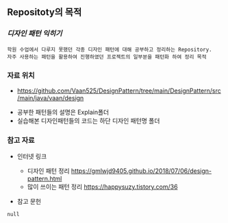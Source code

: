 ## Repositoty의 목적

### *디자인 패턴 익히기*
    
    학원 수업에서 다루지 못했던 각종 디자인 패턴에 대해 공부하고 정리하는 Repository.
    자주 사용하는 패턴을 활용하여 진행하였던 프로젝트의 일부분을 패턴화 하여 정리 목적
    
### 자료 위치

 - https://github.com/Vaan525/DesignPattern/tree/main/DesignPattern/src/main/java/vaan/design
 
 + 공부한 패턴들의 설명은 Explain폴더
 + 실습해본 디자인패턴들의 코드는 하단 디자인 패턴명 폴더
    
### 참고 자료
  + 인터넷 링크
  
    - 디자인 패턴 정리 https://gmlwjd9405.github.io/2018/07/06/design-pattern.html
    - 많이 쓰이는 패턴 정리  <https://happysuzy.tistory.com/36>
  
  
  + 참고 문헌
  ```
  null
  ```

